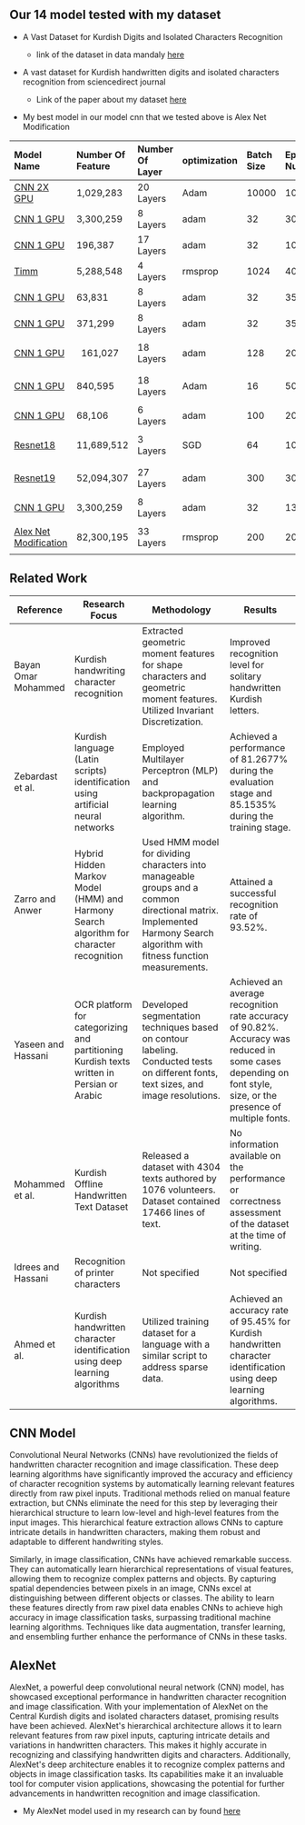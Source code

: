 ## Our 14 model tested with my dataset
 
* A Vast Dataset for Kurdish Digits and Isolated Characters Recognition

    * link of the dataset in data mandaly [here](https://data.mendeley.com/datasets/zb66pp7vjh)

* A vast dataset for Kurdish handwritten digits and isolated characters recognition from sciencedirect journal

    * Link of the paper about my dataset [here](https://www.sciencedirect.com/science/article/pii/S2352340923001324)
 
* My best model in our model cnn that we tested above is Alex Net Modification 

|**Model Name**|**Number Of Feature**|**Number Of Layer**|**optimization**|**Batch Size**|**Epoch Number**|**Training Accuracy**|**Training Loss**|**Validation Accuracy**|**Validation Loss**|
| :- | :- | :- | :- | :- | :- | :- | :- | :- | :- |
|[CNN 2X GPU](1/Character_cnn_2x_gpu_digit_recognization_(0.99).ipynb)|1,029,283|20 Layers|Adam|10000|100|0\.9908|0\.0285|0\.9447|0\.2521|
|[CNN 1 GPU](2/cnn_0_99_.ipynb)|3,300,259|8 Layers|adam|32|30|0\.9941|0\.0463|0\.9602|0\.8927|
|[CNN 1 GPU](3-4/cnn_0_99_good.ipynb)|196,387|17 Layers|adam|32|100|0\.9712|0\.1050|0\.9808|0\.0717|
|[Timm](5/transfer_learning_with_timm_models_and_pytorch_0_97_Best.ipynb)|5,288,548|4 Layers|rmsprop|1024|40|0\.9739|0\.0108|0\.9739|0\. 0108|
|[CNN 1 GPU](6/lenet_5_model_with_99_accuracy.ipynb)|63,831|8 Layers|adam|32|350|0\.9695 |0\.1081 |0\.9380 |0\.1959|
|[CNN 1 GPU](7/cnn_using_keras_98.ipynb)|371,299|8 Layers|adam|32|350|0\.9990|0\.0065|0\.9703|0\.7782|
|[CNN 1 GPU](8/cnn_99.ipynb)|` `161,027|18 Layers|adam|128|200|<p>0\.9663</p><p></p>|<p>0\.0661</p><p></p>|<p>0\.9832</p><p></p>|<p>0\.0653</p><p></p>|
|[CNN 1 GPU](9/pytorch-1-0-1-on-mnist-acc-99-8.ipynb)|<p>840,595</p><p></p>|18 Layers|Adam|16|50|<p>0\.9302</p><p></p>|<p>0\.2112</p><p></p>|<p>0\.9325 </p><p></p>|<p>0\.1853 </p><p></p>|
|[CNN 1 GPU](10/96-with-pytorch-resnet%20(1).ipynb)|68,106|6 Layers|adam|100|20|0\.9986|0\.0135|0\.0259|15\.2285|
|[Resnet18](11/cnn-resnet-from-scratch-top-10-0-1-2-3-4.ipynb)|11,689,512|3 Layers|SGD|64|10|<p>94\.0888</p><p></p>|<p>0\.182</p><p></p>|<p>96\.3066</p><p></p>|<p>0\.028</p><p></p>|
|[Resnet19](12/cnn.ipynb)|52,094,307|27 Layers|adam|300|30|<p>0\.9719</p><p></p>|<p>0\.1059</p><p></p>|<p>0\.9743 </p><p></p>|<p>0\.1255</p><p></p>|
|[CNN 1 GPU](13/basic-number-classifier.ipynb)|3,300,259|8 Layers|adam|32|13|0\.9998|0\.05789|0\.9998|Very Bad|
|[Alex Net Modification](14/Version_1_Final_Model.ipynb)|82,300,195|33 Layers|<p>rmsprop</p><p></p>|200|200|0\.9999|0\.00024|0\.9900|0\.0923 |


## Related Work

| Reference | Research Focus | Methodology | Results |
| --- | --- | --- | --- |
| Bayan Omar Mohammed | Kurdish handwriting character recognition | Extracted geometric moment features for shape characters and geometric moment features. Utilized Invariant Discretization. | Improved recognition level for solitary handwritten Kurdish letters. |
| Zebardast et al. | Kurdish language (Latin scripts) identification using artificial neural networks | Employed Multilayer Perceptron (MLP) and backpropagation learning algorithm. | Achieved a performance of 81.2677% during the evaluation stage and 85.1535% during the training stage. |
| Zarro and Anwer | Hybrid Hidden Markov Model (HMM) and Harmony Search algorithm for character recognition | Used HMM model for dividing characters into manageable groups and a common directional matrix. Implemented Harmony Search algorithm with fitness function measurements. | Attained a successful recognition rate of 93.52%. |
| Yaseen and Hassani | OCR platform for categorizing and partitioning Kurdish texts written in Persian or Arabic | Developed segmentation techniques based on contour labeling. Conducted tests on different fonts, text sizes, and image resolutions. | Achieved an average recognition rate accuracy of 90.82%. Accuracy was reduced in some cases depending on font style, size, or the presence of multiple fonts. |
| Mohammed et al. | Kurdish Offline Handwritten Text Dataset | Released a dataset with 4304 texts authored by 1076 volunteers. Dataset contained 17466 lines of text. | No information available on the performance or correctness assessment of the dataset at the time of writing. |
| Idrees and Hassani | Recognition of printer characters | Not specified | Not specified |
| Ahmed et al. | Kurdish handwritten character identification using deep learning algorithms | Utilized training dataset for a language with a similar script to address sparse data. | Achieved an accuracy rate of 95.45% for Kurdish handwritten character identification using deep learning algorithms. |


## CNN Model

Convolutional Neural Networks (CNNs) have revolutionized the fields of handwritten character recognition and image classification. These deep learning algorithms have significantly improved the accuracy and efficiency of character recognition systems by automatically learning relevant features directly from raw pixel inputs. Traditional methods relied on manual feature extraction, but CNNs eliminate the need for this step by leveraging their hierarchical structure to learn low-level and high-level features from the input images. This hierarchical feature extraction allows CNNs to capture intricate details in handwritten characters, making them robust and adaptable to different handwriting styles.

Similarly, in image classification, CNNs have achieved remarkable success. They can automatically learn hierarchical representations of visual features, allowing them to recognize complex patterns and objects. By capturing spatial dependencies between pixels in an image, CNNs excel at distinguishing between different objects or classes. The ability to learn these features directly from raw pixel data enables CNNs to achieve high accuracy in image classification tasks, surpassing traditional machine learning algorithms. Techniques like data augmentation, transfer learning, and ensembling further enhance the performance of CNNs in these tasks.

## AlexNet

AlexNet, a powerful deep convolutional neural network (CNN) model, has showcased exceptional performance in handwritten character recognition and image classification. With your implementation of AlexNet on the Central Kurdish digits and isolated characters dataset, promising results have been achieved. AlexNet's hierarchical architecture allows it to learn relevant features from raw pixel inputs, capturing intricate details and variations in handwritten characters. This makes it highly accurate in recognizing and classifying handwritten digits and characters. Additionally, AlexNet's deep architecture enables it to recognize complex patterns and objects in image classification tasks. Its capabilities make it an invaluable tool for computer vision applications, showcasing the potential for further advancements in handwritten recognition and image classification.

* My AlexNet model used in my research can by found [here]()